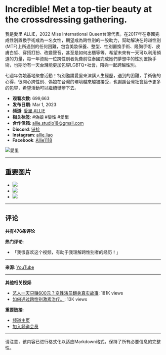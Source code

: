 # Incredible! Met a top-tier beauty at the crossdressing gathering.

我是愛里 ALLIE，2022 Miss International Queen台灣代表。在2017年在泰國完成性別置換手術成為一名女性，期望成為跨性別的一股助力，幫助解決在跨越性別(MTF)上所遇到的任何困難，包含美妝保養、整型、性別置換手術、隆胸手術、皮膚白皙、穿搭打扮、改變聲音，甚至是如何出櫃等等。希望未來有一天可以利用頻道的力量，每一年資助一位跨性別者免費前往泰國完成她們夢想中的性別置換手術，也期盼有一天台灣能更加包容LGBTQ+社會，陪妳一起跨越性別。

七週年偽娘基地聚會活動！特別邀請愛里來演講人生經歷，遇到的困難，手術後的心得，很開心跨性別、偽娘在台灣的環境越來越被接受，也謝謝台灣社會給予更多的包容，希望活動可以繼續舉辦下去。

- **观看次数**: 699,663
- **发布日期**: Mar 1, 2023
- **频道**: [愛里 ALLIE](https://www.youtube.com/channel/UCTiHOSfGRK4IlN0AeOyFcnA)
- **相关标签**: #偽娘 #變性 #愛里
- **合作信箱**: allie.studio18@gmail.com
- **Discord**: [链接](https://discord.gg/ZyV7tXRXBs)
- **Instagram**: [allie.liao](https://www.instagram.com/allie.liao/)
- **Facebook**: [Allie1118](https://www.facebook.com/Allie1118)

![愛里](https://yt3.ggpht.com/Smk-u6XXPyNIZDLxH03iBr9vonqJdrIqNFmJRL5ga-Ut3cWY37EY0rSnJksVglzZEO_vMPE2SA=s48-c-k-c0x00ffffff-no-rj)

---

## 重要图片
- ![](https://encrypted-tbn1.gstatic.com/shopping?q=tbn:ANd9GcRbWEoIiIHjfdBkpAgFmLvEdWrfmoJMjDqPZyljfunfAKFP8iAwoBqfRh4Wrw)
- ![](https://encrypted-tbn1.gstatic.com/shopping?q=tbn:ANd9GcSnyixfwfohXl_CxfvS0ZEyDO2AfrMkm8WnpXfRAefsSLyP7Nrr8MsOMz1MTQ)
- ![](https://encrypted-tbn1.gstatic.com/shopping?q=tbn:ANd9GcTSK_vT_NRUlZEr4T6PYVtDX4AdsqbLXRo139G8ea87NppzMBsnlYbpFTPp8w)

---

## 评论
**共有476条评论**

**热门评论**:
- 「我很喜欢这个视频，有助于我理解跨性别者的经历！」

---

**来源**: [YouTube](https://www.youtube.com/watch?v=jRimWRo00Tc) 

---

**其他相关视频**:
- [艺人一天只赚600元？变性演员翻身真实故事](https://www.youtube.com/watch?v=uOiqzWWXziA): 181K views
- [如何通过跨性别激素治疗。](https://www.youtube.com/watch?v=eSUuf0UIgLY): 13K views

**重要链接**:
- [频道主页](https://www.youtube.com/channel/UCTiHOSfGRK4IlN0AeOyFcnA)
- [加入频道会员](https://www.youtube.com/channel/UCTiHOSfGRK4IlN0AeOyFcnA/join)

---

请注意，该内容已进行格式化以适应Markdown格式，保持了所有必要信息的完整性。